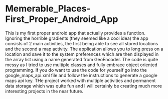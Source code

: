 # Memerable_Places-First_Proper_Android_App
This is my first proper android app that actually provides a function. Ignoring the horrible gradients (they seemed like a cool idea) the app consists of 2 main activities, the first being able to see all stored locations and the second a map activity. The application allows you to long press on a location and save it to the system preferences which are then displayed in the array list using a name generated from GeoEncoder. The code is quite messy as I tried to use multiple classes and fully embrace object oriented programming. If you do want to use the code for yourself go into the google_maps_api.xml file and follow the instructions to generate a google maps api key. THe project worked with multiple activities and permanent data storage which was quite fun and I will certainly be creating much more interesting projects in the near future.
